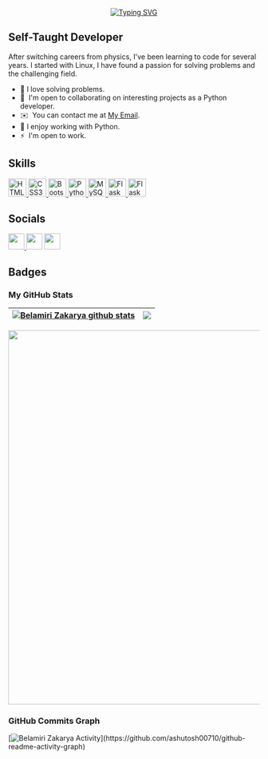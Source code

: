 <p align="center">
  <a href="https://github.com/kakaa2993" >
    <img src="https://readme-typing-svg.demolab.com?font=Roboto&weight=500&size=29&duration=2500&pause=500&color=7A5FD9&width=435&lines=Hi+!%E2%9C%8B;My+Name+is+BELAMIRI+ZAKARYA;I+am+a+Self-Taught+Developer" alt="Typing SVG" />
  </a>
</p>


Self-Taught Developer
-----------------------------

After switching careers from physics, I've been learning to code for several years. I started with Linux, I have found a passion for solving problems and the challenging field.

*   🧠  I love solving problems.
*   🤝  I'm open to collaborating on interesting projects as a Python developer.
*   ✉️  You can contact me at [My Email](mailto:kakaa2993@gmail.com).
*   🐍  I enjoy working with Python.
*   ⚡  I'm open to work.


## Skills

<div align="left">
  <a href="https://developer.mozilla.org/en-US/docs/Glossary/HTML5" target="_blank" rel="noreferrer">
    <img src="https://cdn.jsdelivr.net/gh/devicons/devicon/icons/html5/html5-original.svg" width="36" height="36" alt="HTML5" />
  </a>
  <a href="https://www.w3.org/TR/CSS/#css" target="_blank" rel="noreferrer">
    <img src="https://cdn.jsdelivr.net/gh/devicons/devicon/icons/css3/css3-original.svg" width="36" height="36" alt="CSS3" />
  </a>
  </a>
  <a href="https://getbootstrap.com/" target="_blank" rel="noreferrer">
    <img src="https://cdn.jsdelivr.net/gh/devicons/devicon/icons/bootstrap/bootstrap-original.svg" width="36" height="36" alt="Bootstrap" />
  </a>
  <a href="https://www.python.org/" target="_blank" rel="noreferrer">
    <img src="https://cdn.jsdelivr.net/gh/devicons/devicon/icons/python/python-original.svg" width="36" height="36" alt="Python" />
  <a href="https://www.mysql.com/" target="_blank" rel="noreferrer">
    <img src="https://cdn.jsdelivr.net/gh/devicons/devicon/icons/mysql/mysql-original.svg" width="36" height="36" alt="MySQL" />
  </a>
  <a href="https://flask.palletsprojects.com/en/2.0.x/" target="_blank" rel="noreferrer">
    <img src="https://cdn.jsdelivr.net/gh/devicons/devicon/icons/flask/flask-original.svg" width="36" height="36" alt="Flask" />
  </a>
  <a href="https://git-scm.com/" target="_blank" rel="noreferrer">
    <img src="https://cdn.jsdelivr.net/gh/devicons/devicon/icons/git/git-original.svg" width="36" height="36" alt="Flask" />
  </a>                                                                                                                      
</div>

## Socials

<p align="left"> <a href="https://www.github.com/kakaa2993" target="_blank" rel="noreferrer"><img src="https://cdn.jsdelivr.net/gh/devicons/devicon/icons/github/github-original.svg" width="32" height="32" />
</a>  <a href="https://www.linkedin.com/in/belamiri-zakarya/" target="_blank" rel="noreferrer"><img src="https://cdn.jsdelivr.net/gh/devicons/devicon/icons/linkedin/linkedin-original.svg" width="32" height="32" /></a> <a href="https://www.twitter.com/ZakaryaBelamiri" target="_blank" rel="noreferrer"><img src="https://cdn.jsdelivr.net/gh/devicons/devicon/icons/twitter/twitter-original.svg" width="32" height="32" /></a></p>


## Badges

### My GitHub Stats

| <a href="https://github.com/kakaa2993/github-readme-stats"><img align="center" src="https://github-readme-stats.vercel.app/api?username=kakaa2993&show_icons=true&include_all_commits=true&theme=buefy&hide_border=true" alt="Belamiri Zakarya github stats" /></a> | <a href="https://github.com/kakaa2933/github-readme-stats"><img align="center" src="https://github-readme-stats.vercel.app/api/top-langs/?username=kakaa2993&layout=compact&theme=buefy&hide_border=true" /></a> |
| ------------- | ------------- |

 <div align="center">
    <img width='750' src="https://github-readme-streak-stats.herokuapp.com/?user=kakaa2993&stroke=D0C9C0&background=ffffff&ring=7A5FD9&fire=7A5FD9&currStreakNum=FB2576&currStreakLabel=FB2576&sideNums=7A5FD9&sideLabels=7A5FD9&dates=000000&hide_border=false" />
</div>

### GitHub Commits Graph

[![Belamiri Zakarya Activity](https://github-readme-activity-graph.vercel.app/graph?username=kakaa2993&theme=tokyo-night&stroke=ffffff&background=1c1917&ring=810CA8&fire=810CA8&currStreakNum=ffffff&currStreakLabel=810CA8&sideNums=ffffff&sideLabels=ffffff&dates=ffffff&hide_border=true")](https://github.com/ashutosh00710/github-readme-activity-graph)
